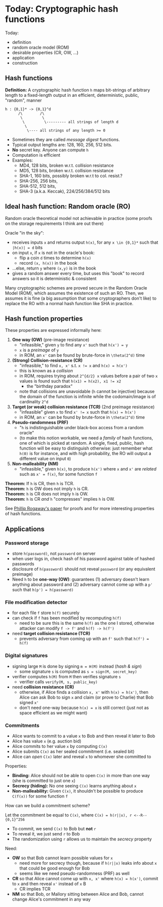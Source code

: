 Today: Cryptographic hash functions
===================================

Today:

 - definition
 - random oracle model (ROM)
 - desirable properties (CR, OW, ...)
 - application
 - construction

Hash functions
--------------

**Definition:** A cryptographic hash function `h` maps bit-strings of arbitrary
length to a fixed-length output in an efficient, deterministic, public,
"random", manner

    h : {0,1}* -> {0,1}^d
          /\        /\
           \         \
            \         \--------- all strings of length d
             \
              \---- all strings of any length >= 0

 - Sometimes they are called _message digest_ functions.
 - Typical output lengths are: 128, 160, 256, 512 bits.
 - **No** secret key. Anyone can compute `h`
 - Computation is efficient
 - Examples: 
   + MD4, 128 bits, broken w.r.t. collision resistance
   + MD5, 128 bits, broken w.r.t. collision resistance
   + SHA-1, 160 bits, possibly broken w.r.t to col. resist.?
   + SHA-256, 256 bits,
   + SHA-512, 512 bits,
   + SHA-3 (a.k.a. Keccak), 224/256/384/512 bits

Ideal hash function: Random oracle (RO)
---------------------------------------

Random oracle theoretical model not achievable in practice (some proofs on the
storage requirements I think are out there)

Oracle "in the sky":

 - receives inputs `x` and returns output `h(x)`, for any `x \in {0,1}*` such
   that `|h(x)| = d` bits
 - on input `x`, if `x` is not in the oracle's book:
   + flip a coin `d` times to determine `h(x)`
   + record `(x, h(x))` in the book
 - ...else, return `y` where `(x,y)` is in the book
 - gives a random answer every time, but uses this "book" to record answers so
   it is deterministic & consistent

Many cryptographic schemes are proved secure in the Random Oracle Model (ROM),
which assumes the existence of such an RO. Then, we assumes it is fine (a big
assumption that some cryptographers don't like) to replace the RO with a normal
hash function like SHA in practice.

Hash function properties
------------------------

These properties are expressed informally here:

 1. **One way (OW)** (pre-image resistance)
    + "infeasible," given `y` to find any `x'` such that `h(x') = y`
    + `x` is a _preimage_ of `y`
    + in ROM, an `x'` can be found by brute-force in `\theta(2^d)` time
 2. **(Strong) Collision-resistance (CR)**
    + "infeasible," to find `x, x'` s.t. `x != x` and `h(x) = h(x')`
    + this is known as a _collision_
    + in ROM, requires trying about `2^{d/2} x` values before a pair of two `x` 
      values is found such that `h(x1) = h(x2), x1 != x2`
        - the "birthday paradox"
    + note that collisions are unavoidable (`h` cannot be injective) because
      the domain of the function is infinite while the codomain/image is of
      cardinality `2^d`
 3. **Target (or weak) collision resistance (TCR)** (2nd preimage resistance)
    + "infeasible" given `x` to find `x' != x` such that `h(x) = h(x')`
    + in ROM, an `x'` can be found by brute-force in `\theta(2^d)` time
 4. **Pseudo-randomness (PRF)**
    + "`h` is indistinguishable under black-box access from a random oracle"
    + (to make this notion workable, we need a _family_ of hash functions, one
       of which is picked at random. A single, fixed, public, hash function will
       be easy to distinguish otherwise: just remember what `h(0)` is for
       instance, and with high probability, the RO will output a different value
       on input `0`)
 5. **Non-malleability (NM)**
    + "infeasible," given `h(x)`, to produce `h(x')` where `x` and `x'` are _related_ such as `x' = f(x)`, for some function `f`

**Theorem:** If `h` is CR, then `h` is TCR.  
**Theorem:** `h` is OW does not imply `h` is CR.  
**Theorem:** `h` is CR does not imply `h` is OW.  
**Theorem:** `h` is CR _and_ `h` "compresses" implies `h` is OW.  

See [Phillip Rogaway's paper](papers/rogaway-hashes.pdf) for proofs and for more interesting properties of hash functions.

Applications
------------

### Password storage

 - store `h(password)`, not `password` on server
 - when user logs in, check hash of his password against table of hashed passwords
 - disclosure of `h(password)` should not reveal `password` (or any equivalent
   preimage)
 - Need `h` to be **one-way (OW)**: guarantees (1) adversary doesn't learn anything about password and (2) adversary cannot come up with a `p'` such that `h(p') = h(password)`

### File modification detector

 - for each file `f` store `h(f)` securely
 - can check if `f` has been modified by recomputing `h(f)`
   + need to be sure this is the same `h(f)` as the one I stored, otherwise
     attacker can modify `f -> f'` and `h(f) -> h(f')`
 - need **target collision resistance (TCR)**
   + prevents adversary from coming up with an `f'` such that `h(f') = h(f)`

### Digital signatures

 - signing large `M` is done by signing `m = H(M)` instead (_hash & sign_)
   + some signature `s` is computed as `s = sign(M, secret_key)`
 - verifier computes `h(M)` from  `M` then verifies signature `s`
   + verifier calls `verify(M, s, public_key)`
 - need **collision resistance (CR)**
   + otherwise, if Alice finds a collision `x, x'` with `h(x) = h(x')`, then
     Alice can ask Bob to sign `x` and claim (or prove to Charlie) that Bob
     signed `x'`
   + don't need one-way because `h(x) = x` is still correct (just not as 
     space efficient as we might want)

### Commitments

 - Alice wants to commit to a value `x` to Bob and then reveal it later to Bob
 - Alice has value `x` (e.g. auction bid)
 - Alice commits to her value `x` by computing `C(x)`
 - Alice submits `C(x)` as her sealed commitment (i.e. sealed bit)
 - Alice can _open_ `C(x)` later and reveal `x` to whomever she committed to

Properties:

 - **Binding:** Alice should not be able to open `C(x)` in more than one way (she
   is committed to just one `x`)
 - **Secrecy (hiding):** No one seeing `C(x)` learns anything about `x`
 - **Non-malleability:** Given `C(x)`, it shouldn't be possible to produce 
   `C(f(x))` for some function `f`
 
How can we build a commitment scheme?

Let the commitment be equal to `C(x)`, where `C(x) = h(r||x), r <--R-- {0,1}^256`

 - To commit, we send `C(x)` to Bob but **not** `r`
 - To reveal it, we just send `r` to Bob
 - The randomization using `r` allows us to maintain the _secrecy_ property

Need: 

 - **OW** so that Bob cannot learn possible values for `x` 
   + need more for secrecy though, because if `h(r||x)` leaks info about `x`
     that could be good enough for Bob
   + seems like we need pseudo-randomness (PRF) as well
 - **CR** so that Alice cannot come up with `x, x'` where `h(x) = h(x')`, commit
   to `x` and then reveal `x'` instead of `x`
   B
   + CR implies TCR
 - **NM** so that Bob, or Mallory sitting between Alice and Bob, cannot change
   Alice's commitment in any way

